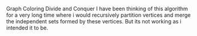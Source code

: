 Graph Coloring Divide and Conquer
I have been thinking of this algorithm for a very long time where i would recursively partition vertices and merge the independent sets formed by these vertices.
But its not working as i intended it to be.
